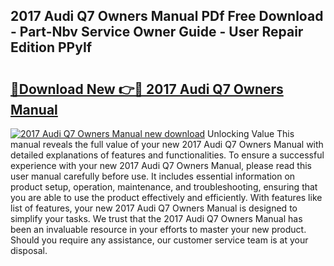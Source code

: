 ## 2017 Audi Q7 Owners Manual PDf Free Download - Part-Nbv Service Owner Guide - User Repair Edition PPyIf

# <h2><a href="http://bc25464.oget.top/?id=2017+Audi+Q7+Owners+Manual">🔗Download New 👉🔴 2017 Audi Q7 Owners Manual</a></h2>

[![2017 Audi Q7 Owners Manual new download](https://i.imgur.com/5g1atiW.png)](http://bc25464.oget.top/?id=2017+Audi+Q7+Owners+Manual)
Unlocking Value This manual reveals the full value of your new 2017 Audi Q7 Owners Manual with detailed explanations of features and functionalities. To ensure a successful experience with your new 2017 Audi Q7 Owners Manual, please read this user manual carefully before use. It includes essential information on product setup, operation, maintenance, and troubleshooting, ensuring that you are able to use the product effectively and efficiently. With features like list of features, your new 2017 Audi Q7 Owners Manual is designed to simplify your tasks. We trust that the 2017 Audi Q7 Owners Manual has been an invaluable resource in your efforts to master your new product. Should you require any assistance, our customer service team is at your disposal.
